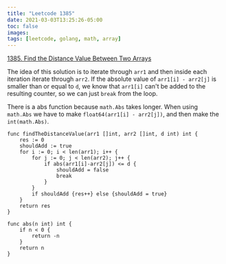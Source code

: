 ```yaml
---
title: "Leetcode 1385"
date: 2021-03-03T13:25:26-05:00
toc: false
images:
tags: [leetcode, golang, math, array]
---
```


[1385. Find the Distance Value Between Two Arrays](https://leetcode.com/problems/find-the-distance-value-between-two-arrays/)

The idea of this solution is to iterate through `arr1` and then inside each iteration iterate through `arr2`. If the absolute value of `arr1[i] - arr2[j]` is smaller than or equal to `d`, we know that `arr1[i]` can't be added to the resulting counter, so we can just `break` from the loop.

There is a abs function because `math.Abs` takes longer. When using `math.Abs` we have to make `float64(arr1[i] - arr2[j])`, and then make the `int(math.Abs)`.

```
func findTheDistanceValue(arr1 []int, arr2 []int, d int) int {
    res := 0
    shouldAdd := true
    for i := 0; i < len(arr1); i++ {
        for j := 0; j < len(arr2); j++ {
            if abs(arr1[i]-arr2[j]) <= d {
                shouldAdd = false
                break
            }
        }
        if shouldAdd {res++} else {shouldAdd = true}
    }
    return res
}

func abs(n int) int {
    if n < 0 {
        return -n
    }
    return n
}
```